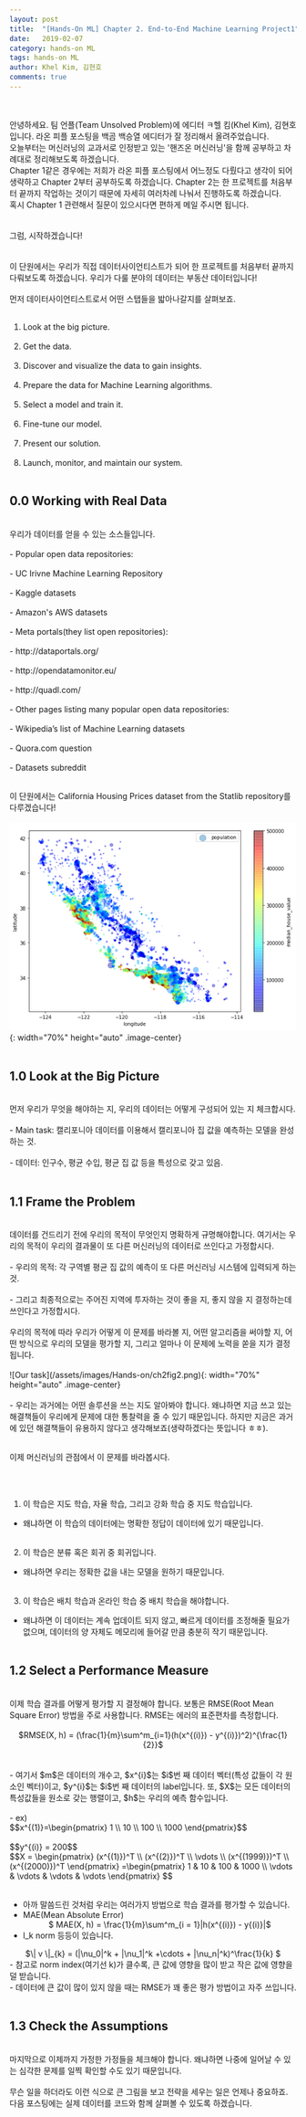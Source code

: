 ```yaml
---
layout: post
title:  "[Hands-On ML] Chapter 2. End-to-End Machine Learning Project1"
date:   2019-02-07
category: hands-on ML
tags: hands-on ML
author: Khel Kim, 김현호
comments: true
---
```


<br><br>
안녕하세요. 팀 언플(Team Unsolved Problem)에 에디터 ㅋ헬 킴(Khel Kim), 김현호입니다. 라온 피플 포스팅을 백곰 백승열 에디터가 잘 정리해서 올려주었습니다.
<br>
오늘부터는 머신러닝의 교과서로 인정받고 있는 '핸즈온 머신러닝'을 함께 공부하고 차례대로 정리해보도록 하겠습니다.
<br>
Chapter 1같은 경우에는 저희가 라온 피플 포스팅에서 어느정도 다뤘다고 생각이 되어 생략하고 Chapter 2부터 공부하도록 하겠습니다. Chapter 2는 한 프로젝트를 처음부터 끝까지 작업하는 것이기 때문에 자세히 여러차례 나눠서 진행하도록 하겠습니다.
<br>
혹시 Chapter 1 관련해서 질문이 있으시다면 편하게 메일 주시면 됩니다.
<br><br><br>
그럼, 시작하겠습니다!
<br><br><br>
이 단원에서는 우리가 직접 데이터사이언티스트가 되어 한 프로젝트를 처음부터 끝까지 다뤄보도록 하겠습니다. 우리가 다룰 분야의 데이터는 부동산 데이터입니다!
<br><br>
먼저 데이터사이언티스트로서 어떤 스탭들을 밟아나갈지를 살펴보죠.
<br><br>
1. Look at the big picture.
<br><br>
2. Get the data.
<br><br>
3. Discover and visualize the data to gain insights.
<br><br>
4. Prepare the data for Machine Learning algorithms.
<br><br>
5. Select a model and train it.
<br><br>
6. Fine-tune our model.
<br><br>
7. Present our solution.
<br><br>
8. Launch, monitor, and maintain our system.
<br><br>



## 0.0 Working with Real Data
<br>
우리가 데이터를 얻을 수 있는 소스들입니다.
<br><br>
- Popular open data repositories:
<br><br>
  - UC Irivne Machine Learning Repository
<br><br>
  - Kaggle datasets
<br><br>
  - Amazon's AWS datasets
<br><br>
- Meta portals(they list open repositories):
<br><br>
  - http://dataportals.org/
<br><br>
  - http://opendatamonitor.eu/
<br><br>
  - http://quadl.com/
<br><br>
- Other pages listing many popular open data repositories:
<br><br>
  - Wikipedia’s list of Machine Learning datasets
<br><br>
  - Quora.com question
<br><br>
  - Datasets subreddit
<br><br>



이 단원에서는 California Housing Prices dataset from the Statlib repository를 다루겠습니다!
<br><br>
![California Housing Prices dataset](/assets/images/Hands-on/ch2fig1.png){: width="70%" height="auto" .image-center}
<br><br>




## 1.0 Look at the Big Picture
<br>
먼저 우리가 무엇을 해야하는 지, 우리의 데이터는 어떻게 구성되어 있는 지 체크합시다.
<br><br>
- Main task: 캘리포니아 데이터를 이용해서 캘리포니아 집 값을 예측하는 모델을 완성하는 것.
<br><br>
- 데이터: 인구수, 평균 수입, 평균 집 값 등을 특성으로 갖고 있음.
<br><br>



## 1.1 Frame the Problem
<br>
데이터를 건드리기 전에 우리의 목적이 무엇인지 명확하게 규명해야합니다. 여기서는 우리의 목적이 우리의 결과물이 또 다른 머신러닝의 데이터로 쓰인다고 가정합시다.
<br><br>
- 우리의 목적: 각 구역별 평균 집 값의 예측이 또 다른 머신러닝 시스템에 입력되게 하는 것.
<br><br>
- 그리고 최종적으로는 주어진 지역에 투자하는 것이 좋을 지, 좋지 않을 지 결정하는데 쓰인다고 가정합시다.
<br><br>
우리의 목적에 따라 우리가 어떻게 이 문제를 바라볼 지, 어떤 알고리즘을 써야할 지, 어떤 방식으로 우리의 모델을 평가할 지, 그리고 얼마나 이 문제에 노력을 쏟을 지가 결정됩니다.
<br><br>
![Our task](/assets/images/Hands-on/ch2fig2.png){: width="70%" height="auto" .image-center}
<br><br>
- 우리는 과거에는 어떤 솔루션을 쓰는 지도 알아봐야 합니다. 왜냐하면 지금 쓰고 있는 해결책들이 우리에게 문제에 대한 통찰력을 줄 수 있기 때문입니다. 하지만 지금은 과거에 있던 해결책들이 유용하지 않다고 생각해보죠(생략하겠다는 뜻입니다 ㅎㅎ).
<br><br>


이제 머신러닝의 관점에서 이 문제를 바라봅시다.


<br><br>
1. 이 학습은 지도 학습, 자율 학습, 그리고 강화 학습 중 지도 학습입니다.
  - 왜냐하면 이 학습의 데이터에는 명확한 정답이 데이터에 있기 때문입니다.
<br><br>
2. 이 학습은 분류 혹은 회귀 중 회귀입니다.
  - 왜냐하면 우리는 정확한 값을 내는 모델을 원하기 때문입니다.
<br><br>
3. 이 학습은 배치 학습과 온라인 학습 중 배치 학습을 해야합니다.
  - 왜냐하면 이 데이터는 계속 업데이트 되지 않고, 빠르게 데이터를 조정해줄 필요가 없으며, 데이터의 양 자체도 메모리에 들어갈 만큼 충분히 작기 때문입니다.
<br><br>



## 1.2 Select a Performance Measure
<br>
이제 학습 결과를 어떻게 평가할 지 결정해야 합니다. 보통은 RMSE(Root Mean Square Error) 방법을 주로 사용합니다. RMSE는 에러의 표준편차를 측정합니다.
<br><br>
<center>$RMSE(X, h) = (\frac{1}{m}\sum^m_{i=1}(h(x^{(i)}) - y^{(i)})^2)^{\frac{1}{2}}$</center>
<br><br>
- 여기서 $m$은 데이터의 개수고, $x^{i}$는 $i$번 째 데이터 벡터(특성 값들이 각 원소인 벡터)이고, $y^{i}$는 $i$번 째 데이터의 label입니다. 또, $X$는 모든 데이터의 특성값들을 원소로 갖는 행렬이고, $h$는 우리의 예측 함수입니다.  
<br><br>
  - ex)<br>
$$x^{(1)}=\begin{pmatrix} 1 \\ 10 \\ 100 \\ 1000 \end{pmatrix}$$<br><br>
$$y^{(i)} = 200$$<br>  
$$X = \begin{pmatrix}
(x^{(1)})^T \\
(x^{(2)})^T \\
\vdots \\
(x^{(1999)})^T \\
(x^{(2000)})^T
\end{pmatrix}
=\begin{pmatrix}
1 & 10 & 100 & 1000 \\
\vdots & \vdots & \vdots & \vdots \end{pmatrix}
$$<br><br>

- 아까 말씀드린 것처럼 우리는 여러가지 방법으로 학습 결과를 평가할 수 있습니다.
- MAE(Mean Absolute Error)<br>
  <center>$ MAE(X, h) = \frac{1}{m}\sum^m_{i = 1}|h(x^{(i)}) - y{(i)}|$</center>
- l_k norm 등등이 있습니다.<br>
<center>$\| v \|_{k} = (|\nu_0|^k + |\nu_1|^k +\cdots + |\nu_n|^k)^\frac{1}{k} $</center>
  - 참고로 norm index(여기선 k)가 클수록, 큰 값에 영향을 많이 받고 작은 값에 영향을 덜 받습니다.<br>
  - 데이터에 큰 값이 많이 있지 않을 때는 RMSE가 꽤 좋은 평가 방법이고 자주 쓰입니다.
<br><br>



## 1.3 Check the Assumptions
<br>
마지막으로 이제까지 가정한 가정들을 체크해야 합니다. 왜냐하면 나중에 일어날 수 있는 심각한 문제를 일찍 확인할 수도 있기 때문입니다.
<br><br>
무슨 일을 하더라도 이런 식으로 큰 그림을 보고 전략을 세우는 일은 언제나 중요하죠. 다음 포스팅에는 실제 데이터를 코드와 함께 살펴볼 수 있도록 하겠습니다.  
<br><br>
